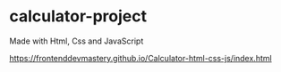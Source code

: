 # calculator-project
Made with Html, Css and JavaScript

https://frontenddevmastery.github.io/Calculator-html-css-js/index.html
